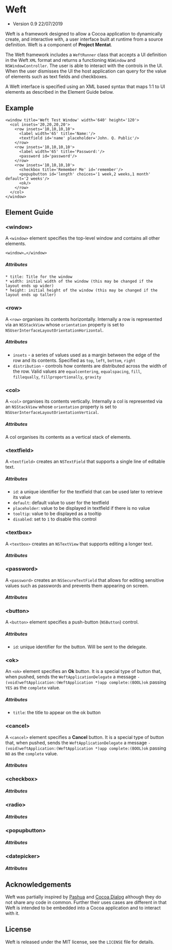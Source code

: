 #  Weft

* Version 0.9 22/07/2019

Weft is a framework designed to allow a Cocoa application to dynamically create, and interactive with, a user interface built  at runtime from a source definition. Weft is a component of **Project Mentat**.

The Weft framework includes a `WeftRunner` class that accepts a UI definition in the Weft `XML` format and returns a functioning `NSWindow` and `NSWindowController`. The user is able to interact with the controls in the UI. When the user dismisses the UI the host application can query for the value of elements such as text fields and checkboxes.

A Weft interface is specified using an XML based syntax that maps 1:1 to UI elements as described in the Element Guide below.

## Example

    <window title='Weft Test Window' width='640' height='120'>
      <col insets='20,20,20,20'>
        <row insets='10,10,10,10'>
          <label width='65' title='Name:'/>
          <textfield id='name' placeholder='John. Q. Public'/>
        </row>
        <row insets='10,10,10,10'>
          <label width='65' title='Password:'/>
          <password id='password'/>
        </row>
        <row insets='10,10,10,10'>
          <checkbox title='Remember Me' id='remember'/>
          <popupbutton id='length' choices='1 week,2 weeks,1 month' default='2 weeks'/>
          <ok/>
        </row>
      </col>
    </window>


## Element Guide

### \<window\>

A `<window>` element specifies the top-level window and contains all other elements.

    <window>…</window>
    
##### Attributes
    * title: Title for the window
    * width: initial width of the window (this may be changed if the layout ends up wider)
    * height: initial height of the window (this may be changed if the layout ends up taller)
    
### \<row\>

A `<row>` organises its contents horizontally. Internally a row is represented via an `NSStackView` whose `orientation` property is set to `NSUserInterfaceLayoutOrientationHorizontal`.

##### Attributes
  * `insets` - a series of values used as a margin between the edge of the row and its contents. Specified as `top`, `left`, `bottom`, `right`
  * `distribution` - controls how contents are distributed across the width of the row. Valid values are `equalcentering`, `equalspacing`, `fill`, `fillequally`, `fillproportionally`, `gravity`

### \<col\>

A `<col>` organises its contents vertically. Internally a col is represented via an `NSStackView` whose `orientation` property is set to `NSUserInterfaceLayoutOrientationVertical`.

##### Attributes

A col organises its contents as a vertical stack of elements.

### \<textfield\>

A `<textfield>` creates an `NSTextField`  that supports a single line of editable text.

##### Attributes
* `id`: a unique identifier for the textfield that can be used later to retrieve its value
* `default`: default value to user for the textfield
* `placeholder`: value to be displayed in textfield if there is no value
* `tooltip`:  value to be displayed as a tooltip
* `disabled`: set to `1` to disable this control

### \<textbox\>

A `<textbox>` creates an `NSTextView` that supports editing a longer text.

##### Attributes

### \<password\>

A `<password>` creates an `NSSecureTextField` that allows for editing sensitive values such as passwords and prevents them appearing on screen.

##### Attributes

### \<button\>

A `<button>` element specifies a push-button (`NSButton`) control. 

##### Attributes
* `id`: unique identifier for the button. Will be sent to the delegate.

### \<ok\>

An `<ok>` element specifies an **Ok** button. It is a special type of button that, when pushed, sends the `WeftApplicationDelegate` a message `- (void)weftApplication:(WeftApplication *)app complete:(BOOL)ok` passing `YES` as the `complete` value.

##### Attributes
* `title`: the title to appear on the ok button

### \<cancel\>

A `<cancel>` element specifies a **Cancel** button. It is a special type of button that, when pushed, sends the `WeftApplicationDelegate` a message `- (void)weftApplication:(WeftApplication *)app complete:(BOOL)ok` passing `NO` as the `complete` value.

##### Attributes

### \<checkbox\>

##### Attributes

### \<radio\>

##### Attributes

### \<popupbutton\>

##### Attributes

### \<datepicker\>

##### Attributes

## Acknowledgements

Weft was partially inspired by [Pashua](https://www.bluem.net/en/projects/pashua/) and [Cocoa Dialog](https://cocoadialog.com/) although they do not share any code in common. Further their uses cases are different in that Weft is intended to be embedded into a Cocoa application and to interact with it.

## License

Weft is released under the MIT license, see the `LICENSE` file for details.

